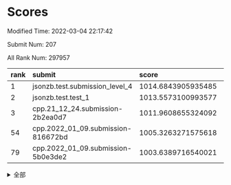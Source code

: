 # Scores

Modified Time: 2022-03-04 22:17:42

Submit Num: 207

All Rank Num: 297957

| rank |               submit               |       score        |       sigma        | pk_num |
| :--- | :--------------------------------- | :----------------- | :----------------- | :----- |
| 1    | jsonzb.test.submission_level_4     | 1014.6843905935485 | 0.8481687117683155 | 5758   |
| 2    | jsonzb.test.test_1                 | 1013.5573100993577 | 0.807556477627405  | 5755   |
| 3    | cpp.21_12_24.submission-2b2ea0d7   | 1011.9608655324092 | 0.8019056953523431 | 5757   |
| 54   | cpp.2022_01_09.submission-816672bd | 1005.3263271575618 | 0.717769237020697  | 5752   |
| 79   | cpp.2022_01_09.submission-5b0e3de2 | 1003.6389716540021 | 0.7188950053804871 | 5761   |


<details>
<summary>全部</summary>

| rank |                 submit                 |       score        |       sigma        | pk_num |
| :--- | :------------------------------------- | :----------------- | :----------------- | :----- |
| 1    | jsonzb.test.submission_level_4         | 1014.6843905935485 | 0.8481687117683155 | 5758   |
| 2    | jsonzb.test.test_1                     | 1013.5573100993577 | 0.807556477627405  | 5755   |
| 3    | cpp.21_12_24.submission-2b2ea0d7       | 1011.9608655324092 | 0.8019056953523431 | 5757   |
| 4    | gobigger.level_3.submission_level_3_35 | 1011.262010140495  | 0.7590378383183819 | 5757   |
| 5    | gobigger.level_3.submission_level_3_44 | 1011.209971267099  | 0.7683563896025914 | 5757   |
| 6    | gobigger.level_3.submission_level_3_34 | 1011.2024258360061 | 0.7679638978503982 | 5761   |
| 7    | gobigger.level_3.submission_level_3_1  | 1011.0366610930548 | 0.7942941807899867 | 5761   |
| 8    | gobigger.level_3.submission_level_3_0  | 1011.0324308326781 | 0.7901825860115317 | 5754   |
| 9    | gobigger.level_3.submission_level_3_3  | 1010.8788708903595 | 0.7635748893160441 | 5755   |
| 10   | gobigger.level_3.submission_level_3_26 | 1010.8580452286122 | 0.7552273499110803 | 5757   |
| 11   | gobigger.level_3.submission_level_3_32 | 1010.6771227776928 | 0.7755577670822064 | 5758   |
| 12   | gobigger.level_3.submission_level_3_2  | 1010.6705738158515 | 0.7745541990739699 | 5754   |
| 13   | gobigger.level_3.submission_level_3_28 | 1010.651239519802  | 0.7484372600835708 | 5760   |
| 14   | gobigger.level_3.submission_level_3_38 | 1010.6278458275317 | 0.7640696487994824 | 5755   |
| 15   | gobigger.level_3.submission_level_3_29 | 1010.601294626735  | 0.7621695149182157 | 5754   |
| 16   | gobigger.level_3.submission_level_3_8  | 1010.4075720866012 | 0.7659384674789028 | 5759   |
| 17   | gobigger.level_3.submission_level_3_10 | 1010.3105520125548 | 0.7703998714166226 | 5756   |
| 18   | gobigger.level_3.submission_level_3_31 | 1010.3050066292188 | 0.784782186317386  | 5761   |
| 19   | gobigger.level_3.submission_level_3_6  | 1010.2842840475989 | 0.7683760353332689 | 5760   |
| 20   | gobigger.level_3.submission_level_3_4  | 1010.2152540736116 | 0.7631870723829726 | 5756   |
| 21   | gobigger.level_3.submission_level_3_24 | 1010.2088986011132 | 0.7608713260708642 | 5760   |
| 22   | gobigger.level_3.submission_level_3_46 | 1010.1473459654499 | 0.761520598463112  | 5751   |
| 23   | gobigger.level_3.submission_level_3_45 | 1010.1327443767848 | 0.7460502282863823 | 5757   |
| 24   | gobigger.level_3.submission_level_3_36 | 1010.0853285580802 | 0.7573169725260556 | 5761   |
| 25   | gobigger.level_3.submission_level_3_37 | 1010.066918348788  | 0.7446713339072225 | 5753   |
| 26   | gobigger.level_3.submission_level_3_21 | 1010.021749434563  | 0.7451065047099145 | 5754   |
| 27   | gobigger.level_3.submission_level_3_15 | 1010.0037375929061 | 0.7659461123669288 | 5758   |
| 28   | gobigger.level_3.submission_level_3_42 | 1009.9378978548506 | 0.7687360546169535 | 5759   |
| 29   | gobigger.level_3.submission_level_3_14 | 1009.8272143429396 | 0.7658573711080751 | 5756   |
| 30   | gobigger.level_3.submission_level_3_7  | 1009.781669148798  | 0.747078204051209  | 5754   |
| 31   | gobigger.level_3.submission_level_3_25 | 1009.7538606994859 | 0.7483743923466855 | 5757   |
| 32   | gobigger.level_3.submission_level_3_16 | 1009.7212652085576 | 0.7448947794526369 | 5757   |
| 33   | gobigger.level_3.submission_level_3_11 | 1009.7031059142452 | 0.7646736475235604 | 5758   |
| 34   | gobigger.level_3.submission_level_3_27 | 1009.615725694056  | 0.7294642268320596 | 5756   |
| 35   | gobigger.level_3.submission_level_3_22 | 1009.5241548570585 | 0.7592604249297741 | 5762   |
| 36   | gobigger.level_3.submission_level_3_13 | 1009.5209063416429 | 0.7599259787191385 | 5758   |
| 37   | gobigger.level_3.submission_level_3_12 | 1009.4526891549002 | 0.7473405103402673 | 5763   |
| 38   | gobigger.level_3.submission_level_3_47 | 1009.4306682902679 | 0.7544447007485631 | 5758   |
| 39   | gobigger.level_3.submission_level_3_49 | 1009.4107505194663 | 0.7526398289225275 | 5761   |
| 40   | gobigger.level_3.submission_level_3_30 | 1009.3449853824773 | 0.7859487251185789 | 5757   |
| 41   | gobigger.level_3.submission_level_3_43 | 1009.3031582205112 | 0.7441662427713137 | 5758   |
| 42   | gobigger.level_3.submission_level_3_33 | 1009.0867720903643 | 0.763355154235609  | 5758   |
| 43   | gobigger.level_3.submission_level_3_39 | 1008.9523050668246 | 0.7651078534475203 | 5757   |
| 44   | gobigger.level_3.submission_level_3_40 | 1008.7627320247371 | 0.7388387941356241 | 5753   |
| 45   | gobigger.level_3.submission_level_3_41 | 1008.7509036027564 | 0.736222279458482  | 5755   |
| 46   | gobigger.level_3.submission_level_3_9  | 1008.7068832688411 | 0.7630211499761714 | 5753   |
| 47   | gobigger.level_3.submission_level_3_19 | 1008.6038098149901 | 0.7516356409611007 | 5759   |
| 48   | gobigger.level_3.submission_level_3_5  | 1008.5700122518022 | 0.740641628073298  | 5762   |
| 49   | gobigger.level_3.submission_level_3_20 | 1008.5195245954951 | 0.7278139885020255 | 5760   |
| 50   | gobigger.level_3.submission_level_3_23 | 1008.4292843919872 | 0.7359970355909089 | 5758   |
| 51   | gobigger.level_3.submission_level_3_18 | 1008.3937291201961 | 0.7341468876449091 | 5761   |
| 52   | gobigger.level_3.submission_level_3_48 | 1008.3633284164208 | 0.7345666405736926 | 5762   |
| 53   | gobigger.level_3.submission_level_3_17 | 1008.3340122878681 | 0.7445371532755183 | 5756   |
| 54   | cpp.2022_01_09.submission-816672bd     | 1005.3263271575618 | 0.717769237020697  | 5752   |
| 55   | gobigger.level_1.submission_level_1_8  | 1004.8925591698872 | 0.7215499152153305 | 5758   |
| 56   | gobigger.level_1.submission_level_1_10 | 1004.4821254213031 | 0.7174372089864987 | 5757   |
| 57   | gobigger.level_1.submission_level_1_35 | 1004.479752063082  | 0.7200426994627427 | 5758   |
| 58   | gobigger.level_1.submission_level_1_21 | 1004.4740048514378 | 0.7121987110995367 | 5759   |
| 59   | gobigger.level_1.submission_level_1_47 | 1004.2426004387825 | 0.7340343386351983 | 5762   |
| 60   | gobigger.level_1.submission_level_1_42 | 1004.2141046538278 | 0.7097405189661874 | 5763   |
| 61   | gobigger.level_1.submission_level_1_15 | 1004.1138900350483 | 0.7158590207864223 | 5763   |
| 62   | gobigger.level_1.submission_level_1_34 | 1004.0958385128389 | 0.7194511905029524 | 5761   |
| 63   | gobigger.level_1.submission_level_1_49 | 1004.0475163534865 | 0.7359072327163596 | 5759   |
| 64   | gobigger.level_1.submission_level_1_28 | 1004.0138773442413 | 0.7086667786081724 | 5759   |
| 65   | gobigger.level_1.submission_level_1_39 | 1003.9955348942641 | 0.7141794557327023 | 5759   |
| 66   | gobigger.level_1.submission_level_1_14 | 1003.9595347097584 | 0.7386633549772219 | 5756   |
| 67   | gobigger.level_1.submission_level_1_9  | 1003.9396126855189 | 0.7384929907087583 | 5755   |
| 68   | gobigger.level_1.submission_level_1_27 | 1003.9023498523215 | 0.7176519107158793 | 5756   |
| 69   | gobigger.level_1.submission_level_1_0  | 1003.8977342540295 | 0.7233005893254172 | 5754   |
| 70   | gobigger.level_1.submission_level_1_12 | 1003.8975768427808 | 0.7203525147026327 | 5756   |
| 71   | gobigger.level_1.submission_level_1_46 | 1003.8796224264498 | 0.710995956082026  | 5759   |
| 72   | gobigger.level_1.submission_level_1_18 | 1003.86858012469   | 0.7282070164769572 | 5761   |
| 73   | gobigger.level_1.submission_level_1_1  | 1003.8595687996009 | 0.7334672659037075 | 5759   |
| 74   | gobigger.level_1.submission_level_1_40 | 1003.8075967959976 | 0.7160923276914295 | 5761   |
| 75   | gobigger.level_1.submission_level_1_22 | 1003.801928873426  | 0.7165554797906558 | 5754   |
| 76   | gobigger.level_1.submission_level_1_38 | 1003.7775007237082 | 0.7151520536268468 | 5757   |
| 77   | gobigger.level_1.submission_level_1_5  | 1003.665313140148  | 0.7110035175679152 | 5758   |
| 78   | gobigger.level_1.submission_level_1_4  | 1003.6586742810931 | 0.7126475830813589 | 5755   |
| 79   | cpp.2022_01_09.submission-5b0e3de2     | 1003.6389716540021 | 0.7188950053804871 | 5761   |
| 80   | gobigger.level_1.submission_level_1_44 | 1003.633063055496  | 0.7174421444611117 | 5758   |
| 81   | gobigger.level_1.submission_level_1_33 | 1003.5637861068692 | 0.7211223388903103 | 5756   |
| 82   | gobigger.level_1.submission_level_1_48 | 1003.5055997622155 | 0.7196371721423753 | 5762   |
| 83   | gobigger.level_1.submission_level_1_24 | 1003.4188653733509 | 0.7218287205234262 | 5760   |
| 84   | gobigger.level_1.submission_level_1_16 | 1003.3660753834163 | 0.7170930101957262 | 5756   |
| 85   | gobigger.level_1.submission_level_1_43 | 1003.3574267357965 | 0.7168710584079252 | 5755   |
| 86   | gobigger.level_1.submission_level_1_37 | 1003.3445883414454 | 0.7129034542088845 | 5758   |
| 87   | gobigger.level_1.submission_level_1_6  | 1003.2505628922795 | 0.714990269523969  | 5755   |
| 88   | gobigger.level_1.submission_level_1_3  | 1003.2159284880279 | 0.7137447177647992 | 5754   |
| 89   | gobigger.level_1.submission_level_1_13 | 1003.1293604297529 | 0.7198205137522643 | 5757   |
| 90   | gobigger.level_1.submission_level_1_20 | 1003.0476074476064 | 0.7177702666254919 | 5758   |
| 91   | gobigger.level_1.submission_level_1_32 | 1003.0129623349408 | 0.7143079078210036 | 5759   |
| 92   | gobigger.level_1.submission_level_1_36 | 1002.9747755239886 | 0.7130870313439434 | 5758   |
| 93   | gobigger.level_1.submission_level_1_11 | 1002.9587829093582 | 0.7085322453385582 | 5759   |
| 94   | gobigger.level_1.submission_level_1_2  | 1002.9525179000907 | 0.7112812500527723 | 5757   |
| 95   | gobigger.level_1.submission_level_1_45 | 1002.9279472220261 | 0.7136781420084604 | 5758   |
| 96   | gobigger.level_1.submission_level_1_25 | 1002.7970416921372 | 0.7265710393894904 | 5761   |
| 97   | gobigger.level_1.submission_level_1_7  | 1002.7619058145973 | 0.7119711045184919 | 5759   |
| 98   | gobigger.level_1.submission_level_1_19 | 1002.5525886423944 | 0.7056277812589931 | 5758   |
| 99   | gobigger.level_1.submission_level_1_29 | 1002.5134962928959 | 0.7038178527248788 | 5756   |
| 100  | gobigger.level_1.submission_level_1_31 | 1002.4286446707407 | 0.7131216053449837 | 5756   |
| 101  | gobigger.level_1.submission_level_1_41 | 1002.3603943978426 | 0.7150441110450354 | 5757   |
| 102  | gobigger.level_1.submission_level_1_23 | 1002.2823061745988 | 0.7146449609863321 | 5758   |
| 103  | gobigger.level_1.submission_level_1_17 | 1001.8617742794626 | 0.7103983589321394 | 5759   |
| 104  | gobigger.level_1.submission_level_1_30 | 1001.7655859258216 | 0.7131368885840473 | 5759   |
| 105  | gobigger.level_1.submission_level_1_26 | 1001.5583108678538 | 0.7047820164377067 | 5761   |
| 106  | gobigger.random.submission_random_19   | 998.0748779046127  | 0.7144820426389694 | 5755   |
| 107  | gobigger.random.submission_random_29   | 997.4212260174461  | 0.7116168358940607 | 5759   |
| 108  | gobigger.random.submission_random_45   | 996.9108010747107  | 0.6929618700814199 | 5756   |
| 109  | gobigger.random.submission_random_28   | 996.7820111815485  | 0.6985779185574141 | 5753   |
| 110  | gobigger.random.submission_random_16   | 996.7662774128614  | 0.703258853734954  | 5759   |
| 111  | gobigger.random.submission_random_5    | 996.6717052662459  | 0.7128557671139059 | 5754   |
| 112  | gobigger.random.submission_random_17   | 996.4754780324124  | 0.7183351723139831 | 5757   |
| 113  | gobigger.random.submission_random_2    | 996.4104656916601  | 0.7143567339270246 | 5755   |
| 114  | gobigger.random.submission_random_48   | 996.3675104976382  | 0.7104955344468704 | 5761   |
| 115  | gobigger.random.submission_random_42   | 996.3336105442676  | 0.7103842384586492 | 5757   |
| 116  | gobigger.random.submission_random_37   | 996.2838216389699  | 0.700056130107866  | 5757   |
| 117  | gobigger.random.submission_random_44   | 996.2636239810457  | 0.7178762167280415 | 5760   |
| 118  | gobigger.random.submission_random_1    | 996.2621477548728  | 0.7025888105580911 | 5757   |
| 119  | gobigger.random.submission_random_9    | 996.1919499983757  | 0.7124700972108621 | 5759   |
| 120  | gobigger.random.submission_random_41   | 996.1805757655226  | 0.7135115782547556 | 5757   |
| 121  | gobigger.random.submission_random_46   | 996.1279612680196  | 0.7099673828557108 | 5761   |
| 122  | gobigger.random.submission_random_27   | 996.1168340296742  | 0.7072834731934609 | 5754   |
| 123  | gobigger.random.submission_random_33   | 996.1115780201942  | 0.7008664828077455 | 5763   |
| 124  | gobigger.random.submission_random_31   | 996.0315941523262  | 0.7070748372093494 | 5754   |
| 125  | gobigger.random.submission_random_0    | 996.0165191116548  | 0.7230658234473326 | 5761   |
| 126  | gobigger.random.submission_random_35   | 996.0090165540456  | 0.7094106019576073 | 5756   |
| 127  | gobigger.random.submission_random_30   | 995.9969536257547  | 0.7075388156966971 | 5758   |
| 128  | gobigger.random.submission_random_6    | 995.9678194974858  | 0.7060482038456005 | 5761   |
| 129  | gobigger.random.submission_random_14   | 995.9649648265503  | 0.706150551271725  | 5759   |
| 130  | gobigger.random.submission_random_18   | 995.9466654220964  | 0.7104870610892579 | 5753   |
| 131  | gobigger.random.submission_random_11   | 995.9335623394879  | 0.7128497964982843 | 5759   |
| 132  | gobigger.random.submission_random_12   | 995.9293559922179  | 0.725171837582968  | 5758   |
| 133  | gobigger.random.submission_random_23   | 995.9240983440006  | 0.706632758863313  | 5753   |
| 134  | gobigger.random.submission_random_8    | 995.8992343124543  | 0.7062895112569032 | 5757   |
| 135  | gobigger.random.submission_random_32   | 995.8875721561219  | 0.7119652594671135 | 5756   |
| 136  | gobigger.random.submission_random_38   | 995.8663261509676  | 0.7103584883000849 | 5758   |
| 137  | gobigger.random.submission_random_21   | 995.7576957899842  | 0.7070828326590624 | 5757   |
| 138  | gobigger.random.submission_random_7    | 995.6889259170428  | 0.7088531533664202 | 5757   |
| 139  | gobigger.random.submission_random_47   | 995.6863494248552  | 0.7159188854368713 | 5761   |
| 140  | gobigger.random.submission_random_3    | 995.6773637545576  | 0.707622898318     | 5759   |
| 141  | gobigger.random.submission_random_15   | 995.6730595119478  | 0.7056945169095771 | 5761   |
| 142  | gobigger.random.submission_random_24   | 995.5610519787036  | 0.701484926996562  | 5754   |
| 143  | gobigger.random.submission_random_13   | 995.5471082529624  | 0.7218930299035438 | 5755   |
| 144  | gobigger.random.submission_random_22   | 995.5268593056873  | 0.7114460621357456 | 5760   |
| 145  | gobigger.random.submission_random_10   | 995.4934171491535  | 0.7186543438388957 | 5762   |
| 146  | gobigger.random.submission_random_36   | 995.485641621194   | 0.7165211895206487 | 5760   |
| 147  | gobigger.random.submission_random_26   | 995.4645347000504  | 0.7071153511811681 | 5755   |
| 148  | gobigger.random.submission_random_49   | 995.2472515921489  | 0.7230381062864168 | 5754   |
| 149  | gobigger.random.submission_random_25   | 995.2314043022936  | 0.7209541605002293 | 5764   |
| 150  | gobigger.random.submission_random_34   | 995.1589746958637  | 0.7193138250910676 | 5756   |
| 151  | gobigger.random.submission_random_43   | 995.1481670082486  | 0.7189785112666722 | 5756   |
| 152  | gobigger.random.submission_random_4    | 995.101293665733   | 0.7125681320345937 | 5761   |
| 153  | gobigger.random.submission_random_39   | 994.995735122434   | 0.7100910830751218 | 5755   |
| 154  | gobigger.random.submission_random_20   | 994.9390057267359  | 0.7150876485885312 | 5759   |
| 155  | gobigger.level_2.submission_level_2_23 | 994.5755133216081  | 0.7035855425375918 | 5755   |
| 156  | gobigger.random.submission_random_40   | 994.4648153576968  | 0.7193794927787341 | 5759   |
| 157  | gobigger.level_2.submission_level_2_39 | 994.442299560856   | 0.7167983172942943 | 5761   |
| 158  | gobigger.level_2.submission_level_2_38 | 993.8402466153633  | 0.7528742352478582 | 5753   |
| 159  | gobigger.level_2.submission_level_2_19 | 993.7826817724655  | 0.7356802080598498 | 5754   |
| 160  | gobigger.level_2.submission_level_2_48 | 993.6011851357422  | 0.7456104664878556 | 5757   |
| 161  | gobigger.level_2.submission_level_2_11 | 993.4220531382508  | 0.7384437888631484 | 5755   |
| 162  | gobigger.level_2.submission_level_2_28 | 993.2350543920093  | 0.7415825428281162 | 5756   |
| 163  | gobigger.level_2.submission_level_2_22 | 993.0068106338827  | 0.7241051010951711 | 5762   |
| 164  | gobigger.level_2.submission_level_2_1  | 992.9547836574333  | 0.7340543840043189 | 5760   |
| 165  | gobigger.level_2.submission_level_2_6  | 992.9255784737079  | 0.736804261710066  | 5753   |
| 166  | gobigger.level_2.submission_level_2_17 | 992.805880570787   | 0.7530645707634882 | 5762   |
| 167  | gobigger.level_2.submission_level_2_21 | 992.707112443409   | 0.7552330879766996 | 5757   |
| 168  | gobigger.level_2.submission_level_2_40 | 992.7004092141613  | 0.7387335574855993 | 5762   |
| 169  | gobigger.level_2.submission_level_2_44 | 992.6906635187333  | 0.7425954797318096 | 5757   |
| 170  | gobigger.level_2.submission_level_2_24 | 992.6415546108111  | 0.7347213206080618 | 5753   |
| 171  | gobigger.level_2.submission_level_2_27 | 992.5464169711745  | 0.7529097758489122 | 5752   |
| 172  | gobigger.level_2.submission_level_2_29 | 992.4890943669238  | 0.7364642125924671 | 5762   |
| 173  | gobigger.level_2.submission_level_2_43 | 992.3929950518655  | 0.7425336349710258 | 5753   |
| 174  | gobigger.level_2.submission_level_2_18 | 992.3824284067036  | 0.7243230742932905 | 5756   |
| 175  | gobigger.level_2.submission_level_2_14 | 992.3656958191224  | 0.7266453638493094 | 5760   |
| 176  | gobigger.level_2.submission_level_2_33 | 992.3451820526061  | 0.745269099545026  | 5753   |
| 177  | gobigger.level_2.submission_level_2_36 | 992.2525094365111  | 0.7508530501287868 | 5756   |
| 178  | gobigger.level_2.submission_level_2_16 | 992.1730941342781  | 0.7594136492722556 | 5749   |
| 179  | gobigger.level_2.submission_level_2_45 | 992.1118990372256  | 0.7522149018530486 | 5760   |
| 180  | gobigger.level_2.submission_level_2_9  | 992.1007946667726  | 0.7369555095259398 | 5760   |
| 181  | gobigger.level_2.submission_level_2_12 | 992.0823695362972  | 0.7410458914014143 | 5758   |
| 182  | gobigger.level_2.submission_level_2_30 | 992.0480459877625  | 0.7334898419773768 | 5755   |
| 183  | gobigger.level_2.submission_level_2_41 | 992.0093374558561  | 0.7497387421116698 | 5755   |
| 184  | gobigger.level_2.submission_level_2_20 | 991.9574897490058  | 0.7369883974954081 | 5757   |
| 185  | gobigger.level_2.submission_level_2_13 | 991.8818873575564  | 0.7505166610356973 | 5764   |
| 186  | gobigger.level_2.submission_level_2_3  | 991.8250396621213  | 0.7742944522478927 | 5760   |
| 187  | gobigger.level_2.submission_level_2_5  | 991.7924450290018  | 0.7753150630098307 | 5761   |
| 188  | gobigger.level_2.submission_level_2_46 | 991.7218875493471  | 0.7503601864765654 | 5755   |
| 189  | gobigger.level_2.submission_level_2_15 | 991.629653743693   | 0.7514436134835303 | 5759   |
| 190  | gobigger.level_2.submission_level_2_7  | 991.5481110994091  | 0.750042186927468  | 5757   |
| 191  | gobigger.level_2.submission_level_2_4  | 991.4757723723527  | 0.7340168486285532 | 5762   |
| 192  | gobigger.level_2.submission_level_2_49 | 991.4133676082153  | 0.756436188871619  | 5754   |
| 193  | gobigger.level_2.submission_level_2_8  | 991.3586712619427  | 0.7528090827224256 | 5759   |
| 194  | gobigger.level_2.submission_level_2_42 | 991.3497356182958  | 0.7564017442699568 | 5757   |
| 195  | gobigger.level_2.submission_level_2_37 | 991.3203094321119  | 0.752374046288561  | 5758   |
| 196  | gobigger.level_2.submission_level_2_31 | 991.1666605865529  | 0.747403234793126  | 5756   |
| 197  | gobigger.level_2.submission_level_2_32 | 991.1585543450401  | 0.7443049944493182 | 5760   |
| 198  | gobigger.level_2.submission_level_2_25 | 991.1528508660804  | 0.7608825991904931 | 5756   |
| 199  | gobigger.level_2.submission_level_2_35 | 991.0027400324725  | 0.7515550475356572 | 5762   |
| 200  | gobigger.level_2.submission_level_2_0  | 990.8548179041087  | 0.7653874958276572 | 5761   |
| 201  | gobigger.level_2.submission_level_2_34 | 990.7610522143705  | 0.7760108186337145 | 5756   |
| 202  | gobigger.level_2.submission_level_2_2  | 990.5055699103449  | 0.7613461062918435 | 5757   |
| 203  | gobigger.level_2.submission_level_2_10 | 990.3938329784836  | 0.7714628863758651 | 5754   |
| 204  | gobigger.level_2.submission_level_2_26 | 989.778972787537   | 0.7919143378043062 | 5760   |
| 205  | gobigger.level_2.submission_level_2_47 | 989.7457637822613  | 0.7675464128238149 | 5763   |
| 206  | gobigger.none.submission_none_0        | 979.4257440031262  | 1.1545760866662889 | 5759   |
| 207  | gobigger.none.submission_none_1        | 975.5716318192149  | 1.4920046005713525 | 5753   |

</details>